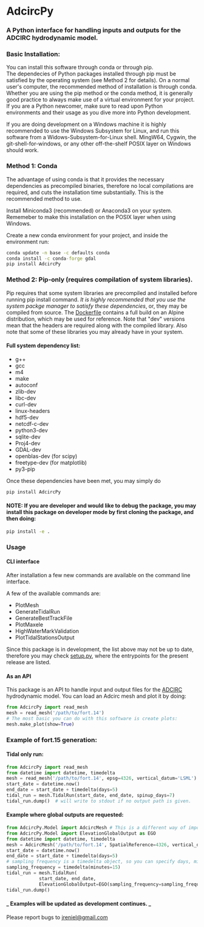 # AdcircPy

### A Python interface for handling inputs and outputs for the ADCIRC hydrodynamic model.

### Basic Installation:

You can install this software through conda or through pip.</br>
The dependecies of Python packages installed through pip must be satisfied by the operating system (see Method 2 for details). On a normal user's computer, the recommended method of installation is through conda. Whether you are using the pip method or the conda method, it is generally good practice to always make use of a virtual environment for your project. If you are a Python newcomer, make sure to read upon Python environments and their usage as you dive more into Python development.</br>

If you are doing development on a Windows machine it is highly recommended to use the Windows Subsystem for Linux, and run this software from a Widows-Subsystem-for-Linux shell. MingW64, Cygwin, the git-shell-for-windows, or any other off-the-shelf POSIX layer on Windows should work.</br>

### Method 1: Conda

The advantage of using conda is that it provides the necessary dependencies as precompiled binaries, therefore no local compilations are required, and cuts the installation time substantially. This is the recommended method to use. </br>

Install Miniconda3 (recommended) or Anaconda3 on your system. Rememeber to make this installation on the POSIX layer when using Windows.</br>

Create a new conda environment for your project, and inside the environment run:

```cmd
conda update -n base -c defaults conda
conda install -c conda-forge gdal
pip install AdcircPy
```

### Method 2: Pip-only (requires compilation of system libraries).

Pip requires that some system libraries are precompiled and installed before running pip install command. _It is highly recommended that you use the system packge manager to satisfy these dependencies_, or, they may be compiled from source. The [Dockerfile](./Dockerfile) contains a full build on an Alpine distribution, which may be used for reference. Note that "dev" versions mean that the headers are required along with the compiled library. Also note that some of these libraries you may already have in your system.

#### Full system dependency list:

- g++
- gcc
- m4
- make
- autoconf
- zlib-dev
- libc-dev
- curl-dev
- linux-headers
- hdf5-dev
- netcdf-c-dev
- python3-dev
- sqlite-dev
- Proj4-dev
- GDAL-dev
- openblas-dev (for scipy)
- freetype-dev (for matplotlib)
- py3-pip

Once these dependencies have been met, you may simply do

```cmd
pip install AdcircPy
```

#### NOTE: If you are developer and would like to debug the package, you may install this package on developer mode by first cloning the package, and then doing:

```cmd
pip install -e .
```

### Usage

#### CLI interface

After installation a few new commands are available on the command line interface.

A few of the available commands are:

- PlotMesh
- GenerateTidalRun
- GenerateBestTrackFile
- PlotMaxele
- HighWaterMarkValidation
- PlotTidalStationsOutput

Since this package is in development, the list above may not be up to date, therefore you may check [setup.py](setup.py), where the entrypoints for the present release are listed.

#### As an API

This package is an API to handle input and output files for the [ADCIRC](http://adcirc.org) hydrodynamic model.
You can load an Adcirc mesh and plot it by doing:

```Python
from AdcircPy import read_mesh
mesh = read_mesh('/path/to/fort.14')
# The most basic you can do with this software is create plots:
mesh.make_plot(show=True)
```

### Example of fort.15 generation:

#### Tidal only run:

```Python
from AdcircPy import read_mesh
from datetime import datetime, timedelta
mesh = read_mesh('/path/to/fort.14', epsg=4326, vertical_datum='LSML')
start_date = datetime.now()
end_date = start_date + timedelta(days=5)
tidal_run = mesh.TidalRun(start_date, end_date, spinup_days=7)
tidal_run.dump()  # will write to stdout if no output path is given.
```

#### Example where global outputs are requested:

```Python
from AdcircPy.Model import AdcircMesh # This is a different way of importing your mesh.
from AdcircPy.Model import ElevationGlobalOutput as EGO
from datetime import datetime, timedelta
mesh = AdcircMesh('/path/to/fort.14', SpatialReference=4326, vertical_datum='LSML')
start_date = datetime.now()
end_date = start_date + timedelta(days=5)
# sampling frequency is a timedelta object, so you can specify days, minutes, hours or seconds
sampling_frequency = timedelta(minutes=15)
tidal_run = mesh.TidalRun(
            start_date, end_date,
            ElevationGlobalOutput=EGO(sampling_frequency=sampling_frequency))
tidal_run.dump()
```

#### _ Examples will be updated as development continues. _

Please report bugs to jreniel@gmail.com
